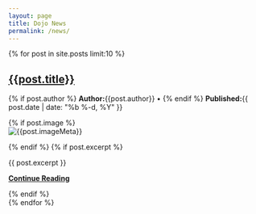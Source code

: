 ```yaml
---
layout: page
title: Dojo News
permalink: /news/
---
```



<div class="col-sm-8 col-sm-offset-2">
{% for post in site.posts limit:10 %}
<div class="row postrow">
<article class="news">
    <h2 >
        <a href="{{ site.BASE_PATH }}{{ post.url }}">{{post.title}}</a>
    </h2>
    <p class="meta"> {% if post.author %}
            <strong>Author:</strong>{{post.author}} •
        {% endif %} 
        <strong>Published:</strong>{{ post.date | date: "%b %-d, %Y" }}
    </p>
    {% if post.image %}
    <div class="image-wrapper">
        <img src="{{ site.BASE_PATH }}{{ post.image }}" alt="{{post.imageMeta}}" />        
    </div>
    <p class="clear-fix"></p>
    {% endif %}
    {% if post.excerpt %}
        <p>{{ post.excerpt }}</p>
        <p class="pull-right"><a href="{{ site.BASE_PATH }}{{ post.url }}"><strong>Continue Reading</strong></a></p>
        <p class="clearfix"></p>
    {% endif %}
</article>
</div>
{% endfor %}
</div>